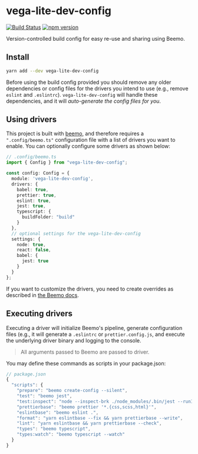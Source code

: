 # vega-lite-dev-config

[![Build Status](https://github.com/vega/vega-lite-dev-config/workflows/Test/badge.svg)](https://github.com/vega/vega-lite-dev-config/actions)
[![npm version](https://img.shields.io/npm/v/vega-lite-dev-config.svg)](https://www.npmjs.com/package/vega-lite-dev-config)

Version-controlled build config for easy re-use and sharing using Beemo.

## Install

```sh
yarn add --dev vega-lite-dev-config
```

Before using the build config provided you should remove any older dependencies or config files for the drivers you intend to use (e.g., remove `eslint` and `.eslintrc`). `vega-lite-dev-config` will handle these dependencies, and it will _auto-generate the config files for you_.

## Using drivers

This project is built with [beemo](https://github.com/milesj/beemo), and therefore requires a `".config/beemo.ts"` configuration file with a list of drivers you want to enable. You can optionally configure some drivers as shown below:

```ts
// .config/beemo.ts
import { Config } from "vega-lite-dev-config";

const config: Config = {
  module: 'vega-lite-dev-config',
  drivers: {
    babel: true,
    prettier: true,
    eslint: true,
    jest: true,
    typescript: {
      buildFolder: "build"
    }
  },
  // optional settings for the vega-lite-dev-config
  settings: {
    node: true,
    react: false,
    babel: {
      jest: true
    }
  }
};
```

If you want to customize the drivers, you need to create overrides as described in [the Beemo docs](https://milesj.gitbook.io/beemo/consumer).

## Executing drivers

Executing a driver will initialize Beemo's pipeline, generate configuration files (e.g., it will generate a `.eslintrc` or `prettier.config.js`, and execute the underlying driver binary and logging to the console.

> All arguments passed to Beemo are passed to driver.

You may define these commands as scripts in your package.json:

```js
// package.json
{
  "scripts": {
    "prepare": "beemo create-config --silent",
    "test": "beemo jest",
    "test:inspect": "node --inspect-brk ./node_modules/.bin/jest --runInBand",
    "prettierbase": "beemo prettier '*.{css,scss,html}'",
    "eslintbase": "beemo eslint .",
    "format": "yarn eslintbase --fix && yarn prettierbase --write",
    "lint": "yarn eslintbase && yarn prettierbase --check",
    "types": "beemo typescript",
    "types:watch": "beemo typescript --watch"
  }
}
```
